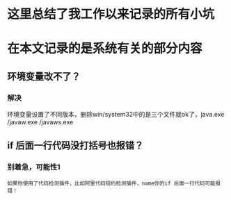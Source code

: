 # 这里总结了我工作以来记录的所有小坑

# 在本文记录的是系统有关的部分内容


## 环境变量改不了？

### 解决
环境变量设置了不同版本，删除win/system32中的是三个文件就ok了，java.exe /javaw.exe /javaws.exe

## if 后面一行代码没打括号也报错？

### 别着急，可能性1

```
如果你使用了代码检测插件，比如阿里代码规约检测插件，name你的if 后面一行代码可能报错！
```
